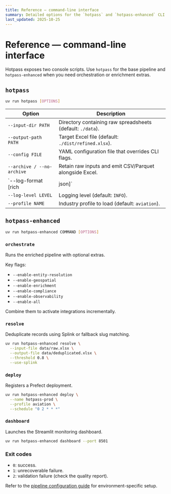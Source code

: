 ```yaml
---
title: Reference — command-line interface
summary: Detailed options for the `hotpass` and `hotpass-enhanced` CLI entry points.
last_updated: 2025-10-25
---
```


# Reference — command-line interface

Hotpass exposes two console scripts. Use `hotpass` for the base pipeline and `hotpass-enhanced` when you need orchestration or enrichment extras.

## `hotpass`

```bash
uv run hotpass [OPTIONS]
```

| Option | Description |
| --- | --- |
| `--input-dir PATH` | Directory containing raw spreadsheets (default: `./data`). |
| `--output-path PATH` | Target Excel file (default: `./dist/refined.xlsx`). |
| `--config FILE` | YAML configuration file that overrides CLI flags. |
| `--archive / --no-archive` | Retain raw inputs and emit CSV/Parquet alongside Excel. |
| `--log-format [rich|json]` | Structured log output. |
| `--log-level LEVEL` | Logging level (default: `INFO`). |
| `--profile NAME` | Industry profile to load (default: `aviation`). |

## `hotpass-enhanced`

```bash
uv run hotpass-enhanced COMMAND [OPTIONS]
```

### `orchestrate`

Runs the enriched pipeline with optional extras.

Key flags:

- `--enable-entity-resolution`
- `--enable-geospatial`
- `--enable-enrichment`
- `--enable-compliance`
- `--enable-observability`
- `--enable-all`

Combine them to activate integrations incrementally.

### `resolve`

Deduplicate records using Splink or fallback slug matching.

```bash
uv run hotpass-enhanced resolve \
  --input-file data/raw.xlsx \
  --output-file data/deduplicated.xlsx \
  --threshold 0.8 \
  --use-splink
```

### `deploy`

Registers a Prefect deployment.

```bash
uv run hotpass-enhanced deploy \
  --name hotpass-prod \
  --profile aviation \
  --schedule "0 2 * * *"
```

### `dashboard`

Launches the Streamlit monitoring dashboard.

```bash
uv run hotpass-enhanced dashboard --port 8501
```

### Exit codes

- `0`: success.
- `1`: unrecoverable failure.
- `2`: validation failure (check the quality report).

Refer to the [pipeline configuration guide](../how-to-guides/configure-pipeline.md) for environment-specific setup.
